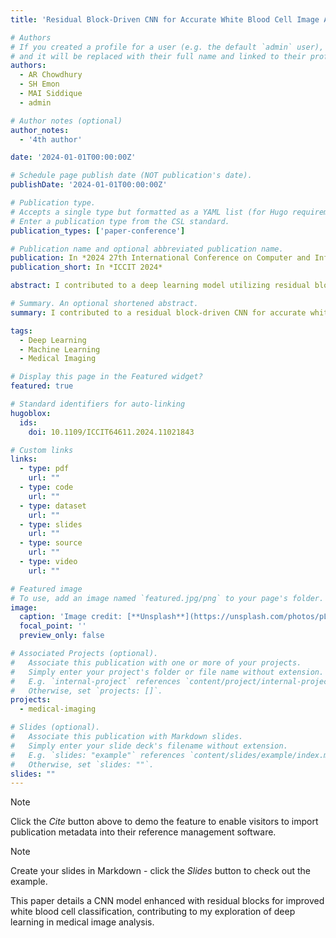 ```yaml
---
title: 'Residual Block-Driven CNN for Accurate White Blood Cell Image Analysis and Classification'

# Authors
# If you created a profile for a user (e.g. the default `admin` user), write the username (folder name) here
# and it will be replaced with their full name and linked to their profile.
authors:
  - AR Chowdhury
  - SH Emon
  - MAI Siddique
  - admin

# Author notes (optional)
author_notes:
  - '4th author'

date: '2024-01-01T00:00:00Z'

# Schedule page publish date (NOT publication's date).
publishDate: '2024-01-01T00:00:00Z'

# Publication type.
# Accepts a single type but formatted as a YAML list (for Hugo requirements).
# Enter a publication type from the CSL standard.
publication_types: ['paper-conference']

# Publication name and optional abbreviated publication name.
publication: In *2024 27th International Conference on Computer and Information Technology (ICCIT)*
publication_short: In *ICCIT 2024*

abstract: I contributed to a deep learning model utilizing residual blocks within a CNN to enhance the accuracy of white blood cell image analysis and classification. Presented at ICCIT 2024, this work reflects my interest in applying machine learning to medical diagnostics.

# Summary. An optional shortened abstract.
summary: I contributed to a residual block-driven CNN for accurate white blood cell analysis, presented at ICCIT 2024.

tags:
  - Deep Learning
  - Machine Learning
  - Medical Imaging

# Display this page in the Featured widget?
featured: true

# Standard identifiers for auto-linking
hugoblox:
  ids:
    doi: 10.1109/ICCIT64611.2024.11021843

# Custom links
links:
  - type: pdf
    url: ""
  - type: code
    url: ""
  - type: dataset
    url: ""
  - type: slides
    url: ""
  - type: source
    url: ""
  - type: video
    url: ""

# Featured image
# To use, add an image named `featured.jpg/png` to your page's folder.
image:
  caption: 'Image credit: [**Unsplash**](https://unsplash.com/photos/pLCdAaMFLTE)'
  focal_point: ''
  preview_only: false

# Associated Projects (optional).
#   Associate this publication with one or more of your projects.
#   Simply enter your project's folder or file name without extension.
#   E.g. `internal-project` references `content/project/internal-project/index.md`.
#   Otherwise, set `projects: []`.
projects:
  - medical-imaging

# Slides (optional).
#   Associate this publication with Markdown slides.
#   Simply enter your slide deck's filename without extension.
#   E.g. `slides: "example"` references `content/slides/example/index.md`.
#   Otherwise, set `slides: ""`.
slides: ""
---
```


> [!NOTE]
> Click the _Cite_ button above to demo the feature to enable visitors to import publication metadata into their reference management software.

> [!NOTE]
> Create your slides in Markdown - click the _Slides_ button to check out the example.

This paper details a CNN model enhanced with residual blocks for improved white blood cell classification, contributing to my exploration of deep learning in medical image analysis.
